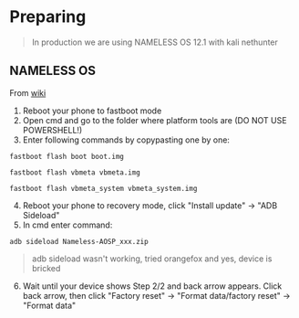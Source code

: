 # Preparing

> In production we are using NAMELESS OS 12.1 with kali nethunter 

## NAMELESS OS

From [wiki](https://nameless.wiki/getting-started/install/for_8_9R)

1. Reboot your phone to fastboot mode
2. Open cmd and go to the folder where platform tools are (DO NOT USE POWERSHELL!)
3. Enter following commands by copypasting one by one:
 
 ```
 fastboot flash boot boot.img
 ```
 
 ```
 fastboot flash vbmeta vbmeta.img
 ```
 
 ```
 fastboot flash vbmeta_system vbmeta_system.img
 ```
 
4. Reboot your phone to recovery mode, click "Install update" -> "ADB Sideload"
5. In cmd enter command: 

```
adb sideload Nameless-AOSP_xxx.zip
```

> adb sideload wasn't working, tried orangefox and yes, device is bricked

6. Wait until your device shows Step 2/2 and back arrow appears. Click back arrow, then click "Factory reset" -> "Format data/factory reset" -> "Format data"







